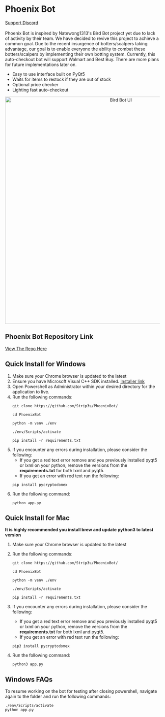 # Phoenix Bot
[Support Discord](https://discord.gg/HTkyqD2bkX)<br/><br/>
Phoenix Bot is inspired by Natewong1313's Bird Bot project yet due to lack of activity by their team. We have decided to revive this project to achieve a common goal. Due to the recent insurgence of botters/scalpers taking advantage, our goal is to enable everyone the ability to combat these botters/scalpers by implementing their own botting system. Currently, this auto-checkout bot will support Walmart and Best Buy. There are more plans for future implementations later on. 

* Easy to use interface built on PyQt5
* Waits for items to restock if they are out of stock
* Optional price checker
* Lighting fast auto-checkout

<p align="center">
  <img src="https://i.imgur.com/E105F74.png" alt="Bird Bot UI" width="738">
</p>

## Phoenix Bot Repository Link
[View The Repo Here](https://github.com/Strip3s/PhoenixBot.git/)

## Quick Install for Windows
1. Make sure your Chrome browser is updated to the latest
1. Ensure you have Microsoft Visual C++ SDK installed. [Installer link](https://aka.ms/vs/16/release/vs_buildtools.exe)
1. Open Powershell as Administrator within your desired directory for the application to live.
1. Run the following commands: 
      ```
      git clone https://github.com/Strip3s/PhoenixBot/
      ```
      ```
      cd PhoenixBot
      ```
      ```
      python -m venv ./env
      ```
      ```
      ./env/Scripts/activate
      ```
      ```
      pip install -r requirements.txt
      ```
1. If you encounter any errors during installation, please consider the following:
    * If you get a red text error remove and you previously installed pyqt5 or lxml on your python,  remove the versions from the **requirements.txt** for both lxml and pyqt5.
    * If you get an error with red text run the following: 
     ```
     pip install pycryptodomex
     ```
1. Run the following command:
   ```
   python app.py
   ```

## Quick Install for Mac
**It is highly recommended you install brew and update python3 to latest version**

1. Make sure your Chrome browser is updated to the latest
1. Run the following commands: 
      ```
      git clone https://github.com/Strip3s/PhoenixBot/
      ```
      ```
      cd PhoenixBot
      ```
      ```
      python -m venv ./env
      ```
      ```
      ./env/Scripts/activate
      ```
      ```
      pip install -r requirements.txt
      ```
1. If you encounter any errors during installation, please consider the following:
    * If you get a red text error remove and you previously installed pyqt5 or lxml on your python,  remove the versions from the **requirements.txt** for both lxml and pyqt5.
    * If you get an error with red text run the following: 
     ```
     pip3 install pycryptodomex
     ```
1. Run the following command:

   ```
   python3 app.py
   ```


## Windows FAQs
To resume working on the bot for testing after closing powershell, navigate again to the folder and run the following commands:
  ```
  ./env/Scripts/activate
  python app.py
  ```
